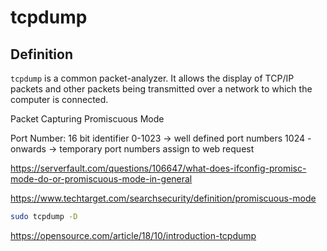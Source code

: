 # tcpdump

## Definition

`tcpdump` is a common packet-analyzer. It allows the display of TCP/IP packets and other packets being transmitted over a network to which the computer is connected.

Packet Capturing
Promiscuous Mode

Port Number: 16 bit identifier
0-1023 -> well defined port numbers
1024 - onwards -> temporary port numbers assign to web request

<https://serverfault.com/questions/106647/what-does-ifconfig-promisc-mode-do-or-promiscuous-mode-in-general>

<https://www.techtarget.com/searchsecurity/definition/promiscuous-mode>

```bash
sudo tcpdump -D
```

https://opensource.com/article/18/10/introduction-tcpdump
